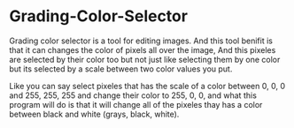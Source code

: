 # Grading-Color-Selector
Grading color selector is a tool for editing images.
And this tool benifit is that it can changes the color of pixels all over the image,
And this pixeles are selected by their color too 
but not just like selecting them by one color but its selected by a scale between two color values you put.

Like you can say select pixeles that has the scale of a color between 0, 0, 0 and 255, 255, 255 and change their color to 255, 0, 0,
and what this program will do is that it will change all of the pixeles thay has a color between black and white (grays, black, white).

